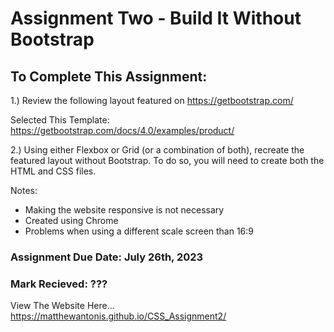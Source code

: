 # Assignment Two - Build It Without Bootstrap
 
## To Complete This Assignment: 

1.) Review the following layout featured on https://getbootstrap.com/

Selected This Template: https://getbootstrap.com/docs/4.0/examples/product/

2.) Using either Flexbox or Grid (or a combination of both), recreate the featured layout without Bootstrap. To do so, you will need to create both the HTML and CSS files. 

Notes: 
- Making the website responsive is not necessary 
- Created using Chrome
- Problems when using a different scale screen than 16:9 


### Assignment Due Date: July 26th, 2023
### Mark Recieved: ???

View The Website Here... https://matthewantonis.github.io/CSS_Assignment2/
